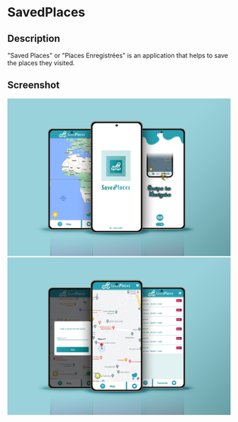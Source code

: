 # SavedPlaces

## Description

"Saved Places" or "Places Enregistrées" is an application that helps to save the places they visited.

## Screenshot

<img src="/saved1.png"/>

<img src="/saved2.png"/>

